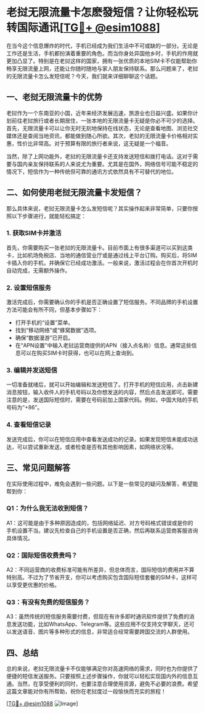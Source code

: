 # 老挝无限流量卡怎麽發短信？让你轻松玩转国际通讯[[TG💪+ @esim1088](https://t.me/s/esim1088)]

在当今这个信息爆炸的时代，手机已经成为我们生活中不可或缺的一部分。无论是工作还是生活，手机都扮演着重要的角色。而当你身处异国他乡时，手机的作用就更加凸显了。特别是在老挝这样的国家，拥有一张优质的本地SIM卡不仅能帮助你畅享无限流量上网，还能让你随时随地与家人朋友保持联系。那么问题来了，老挝的无限流量卡怎么发短信呢？今天，我们就来详细聊聊这个话题。

## 一、老挝无限流量卡的优势

老挝作为一个东南亚的小国，近年来经济发展迅速，旅游业也日益兴盛。如果你计划前往老挝旅行或者长期居住，一张本地的无限流量卡无疑是你必不可少的选择。首先，无限流量卡可以让你无时无刻地保持在线状态，无论是查看地图、浏览社交媒体还是查阅当地资讯，都能做到随心所欲。其次，老挝的无限流量卡价格相对实惠，性价比非常高。对于预算有限的旅行者来说，这无疑是一个福音。

当然，除了上网功能外，老挝的无限流量卡还支持发送短信和拨打电话。这对于需要与国内亲友保持联系的人来说尤为重要。尤其是在国外，网络信号可能不稳定的情况下，短信作为一种传统但可靠的通讯方式依然具有不可替代的地位。

## 二、如何使用老挝无限流量卡发短信？

那么具体来说，老挝无限流量卡怎么发短信呢？其实操作起来非常简单，只要你按照以下步骤进行，就能轻松搞定：

### 1. 获取SIM卡并激活

首先，你需要购买一张老挝的无限流量卡。目前市面上有很多渠道可以买到这类卡，比如机场免税店、当地的通信营业厅或是通过线上平台订购。购买后，将SIM卡插入你的手机，并确保它已经成功激活。一般来说，激活过程会在你首次开机时自动完成，无需额外操作。

### 2. 设置短信服务

激活完成后，你需要确认你的手机是否正确设置了短信服务。不同品牌的手机设置方法可能会有所不同，但基本步骤如下：

- 打开手机的“设置”菜单。
- 找到“移动网络”或“蜂窝数据”选项。
- 确保“数据漫游”已开启。
- 在“APN设置”中输入老挝运营商提供的APN（接入点名称）信息。通常这些信息可以在购买SIM卡时获得，也可以在网上查询到。

### 3. 编辑并发送短信

一切准备就绪后，就可以开始编辑和发送短信了。打开手机的短信应用，点击新建消息按钮，输入收件人的手机号码以及你想发送的内容，然后点击发送即可。需要注意的是，发送国际短信时，需要在号码前加上国家代码。例如，中国大陆的手机号码为“+86”。

### 4. 查看短信记录

发送完成后，你可以在短信应用中查看发送成功的记录。如果发现短信未能成功送达，可以尝试重新发送，或者检查是否有其他影响因素，如网络状况等。

## 三、常见问题解答

在实际使用过程中，难免会遇到一些问题。以下是一些常见的疑问及解答，希望能帮到你：

### Q1：为什么我无法收到短信？

A1：这可能是由于多种原因造成的，包括网络延迟、对方号码格式错误或是你的手机设置不当。建议先检查自己的手机设置是否正确，然后再联系运营商客服咨询具体情况。

### Q2：国际短信收费贵吗？

A2：不同运营商的收费标准可能有所差异，但总体而言，国际短信的费用并不算特别高。不过为了节省开支，你可以考虑购买包含国际短信套餐的SIM卡，这样可以享受更优惠的价格。

### Q3：有没有免费的短信服务？

A3：虽然传统的短信服务需要付费，但现在有许多即时通讯软件提供了免费的消息发送功能，比如WhatsApp、Telegram等。这些应用不仅支持文字聊天，还可以发送语音、图片等多种形式的信息，非常适合经常需要跨国交流的人群使用。

## 四、总结

总的来说，老挝无限流量卡不仅能够满足你对高速网络的需求，同时也为你提供了便捷的短信发送服务。只要按照上述步骤操作，你就可以轻松实现国内外的信息互通。当然，在享受便利的同时，也要注意合理使用资源，避免不必要的浪费。希望这篇文章能对你有所帮助，祝你在老挝度过一段愉快而充实的旅程！

[[TG💪+ @esim1088](https://t.me/s/esim1088) ![Image](https://i.postimg.cc/4NQfJmqS/Snipaste-2025-05-13-00-14-12.png)]